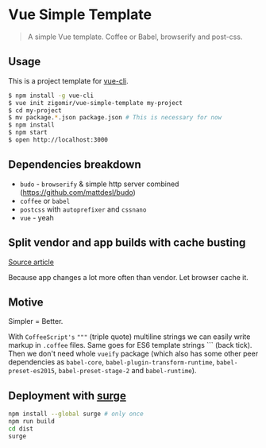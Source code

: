 # Vue Simple Template

> A simple Vue template. Coffee or Babel, browserify and post-css.

## Usage

This is a project template for [vue-cli](https://github.com/vuejs/vue-cli).

``` bash
$ npm install -g vue-cli
$ vue init zigomir/vue-simple-template my-project
$ cd my-project
$ mv package.*.json package.json # This is necessary for now
$ npm install
$ npm start
$ open http://localhost:3000
```

## Dependencies breakdown

- `budo` - `browserify` & simple http server combined (https://github.com/mattdesl/budo)
- `coffee` or `babel`
- `postcss` with `autoprefixer` and `cssnano`
- `vue` - yeah

## Split vendor and app builds with cache busting

[Source article](http://blog.revathskumar.com/2016/02/browserify-separate-app-and-vendor-bundles.html)

Because app changes a lot more often than vendor. Let browser cache it.

## Motive

Simpler = Better.

With `CoffeeScript's` `"""` (triple quote) multiline strings we can easily write markup in `.coffee` files. Same goes
for ES6 template strings ``` (back tick). Then we don't need whole `vueify` package
(which also has some other peer dependencies as `babel-core`, `babel-plugin-transform-runtime`, `babel-preset-es2015`,
`babel-preset-stage-2` and `babel-runtime`).

## Deployment with [surge](https://surge.sh/)

```sh
npm install --global surge # only once
npm run build
cd dist
surge
```
